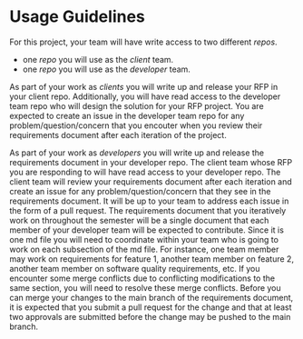 # Usage Guidelines
For this project, your team will have write access to two different *repos*.
- one *repo* you will use as the *client* team.
- one *repo* you will use as the *developer* team.

As part of your work as *clients* you will write up and release your RFP in your client repo. Additionally, you will have read access to the developer team repo who will design the solution for your RFP project. You are expected to create an issue in the developer team repo for any problem/question/concern that you encouter when you review their requirements document after each iteration of the project. 

As part of your work as *developers* you will write up and release the requirements document in your developer repo. The client team whose RFP you are responding to will have read access to your developer repo. The client team will review your requirements document after each iteration and create an issue for any problem/question/concern that they see in the requirements document. It will be up to your team to address each issue in the form of a pull request. The requirements document that you iteratively work on throughout the semester will be a single document that each member of your developer team will be expected to contribute. Since it is one md file you will need to coordinate within your team who is going to work on each subsection of the md file. For instance, one team member may work on requirements for feature 1, another team member on feature 2, another team member on software quality requirements, etc. If you encounter some merge conflicts due to conflicting modifications to the same section, you will need to resolve these merge conflicts. Before you can merge your changes to the main branch of the requirements document, it is expected that you submit a pull request for the change and that at least two approvals are submitted before the change may be pushed to the main branch.


